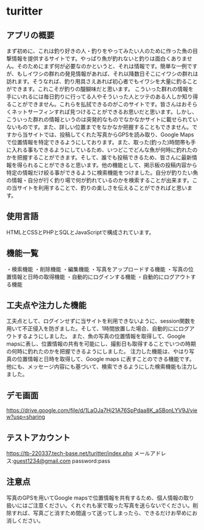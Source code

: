 # turitter
## アプリの概要
まず初めに、これは釣り好きの人・釣りをやってみたい人のために作った魚の目撃情報を提供するサイトです。やっぱり魚が釣れないと釣りは面白くありません。そのためにまず何が必要なのかというと、それは情報です。簡単な一例ですが、もしイワシの群れの発見情報があれば、それ以降数日そこにイワシの群れは訪れます。そうなれば、釣り用具さえあれば初心者でもイワシを大量に釣ることができます。これこそが釣りの醍醐味だと思います。
こういった群れの情報を手にいれるには毎日釣りに行ってる人やそういった人とツテのある人しか知り得ることができません。これらを払拭できるのがこのサイトです。皆さんはおそらくネットサーフィンすれば見つけることができるお思いだと思います。しかし、こういった群れの情報というのは突発的なものでなかなかサイトに載せられていないものです。また、詳しい位置までをなかなか把握することもできません。ですから当サイトでは、投稿してくれた写真からGPSを読み取り、Google Maps で位置情報を特定できるようにしております。また、取った(釣った)時間帯も手に入れる事もできるようにしているため、いつどこでどんな魚が何時に釣れたのかを把握することができます。そして、誰でも投稿できるため、皆さんに最新情報を得られることができると思います。他の機能として、掲示板の投稿内容から特定の情報だけ絞る事ができるように検索機能をつけました。自分が釣りたい魚の情報・自分が行く釣り場で何が釣れているのかを検索することが出来ます。この当サイトを利用することで、釣りの楽しさを伝えることができればと思います。

## 使用言語
HTMLとCSSとPHPとSQLとJavaScriptで構成されています。

## 機能一覧
・検索機能
・削除機能
・編集機能
・写真をアップロードする機能
・写真の位置情報と日時の取得機能
・自動的にログインする機能
・自動的にログアウトする機能

## 工夫点や注力した機能
工夫点として、ログインせずに当サイトを利用できないように、session関数を用いて不正侵入を防ぎました。そして、1時間放置した場合、自動的ににログアウトするようにしました。
また、魚の写真の位置情報を取得して、Google mapsに表し、位置情報の共有を可能にし、撮影日も取得することでいつの時期の何時に釣れたのかを把握できるようにしました。
注力した機能は、やはり写真の位置情報と日時を取得して、Google maps に表すことのできる機能です。
他にも、メッセージ内容にも基づいて、検索できるようにした検索機能も注力しました。

## デモ画面
https://drive.google.com/file/d/1LaOJa7Hj21A76SpPdaa8K_aSBonLYV9J/view?usp=sharing

## テストアカウント
https://tb-220337.tech-base.net/turitter/index.php
メールアドレス:guest1234@gmail.com password:pass

## 注意点
写真のGPSを用いてGoogle mapsで位置情報を共有するため、個人情報の取り扱いにはご注意ください。くれぐれも家で取った写真を送らないでください。削除すれば、写真ごと消すため間違って送ってしまったら、できるだけお早めにお消しください。
